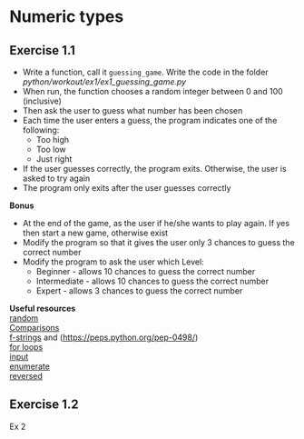 # Numeric types
## Exercise 1.1
- Write a function, call it `guessing_game`. Write the code in the folder *python/workout/ex1/ex1_guessing_game.py*
- When run, the function chooses a random integer between 0 and 100 (inclusive)
- Then ask the user to guess what number has been chosen
- Each time the user enters a guess, the program indicates one of the following:
    - Too high
    - Too low
    - Just right
- If the user guesses correctly, the program exits. Otherwise, the user is asked to try again
- The program only exits after the user guesses correctly

**Bonus**
- At the end of the game, as the user if he/she wants to play again. If yes then start a new game, otherwise exist
- Modify the program so that it gives the user only 3 chances to guess the correct number
- Modify the program to ask the user which Level:
  - Beginner - allows 10 chances to guess the correct number
  - Intermediate - allows 10 chances to guess the correct number
  - Expert - allows 3 chances to guess the correct number

**__Useful resources__**\
[random](https://docs.python.org/3/library/random.html#random.randint) \
[Comparisons](https://docs.python.org/3/reference/expressions.html#comparisons) \
[f-strings](https://docs.python.org/3/reference/lexical_analysis.html#f-strings) and (https://peps.python.org/pep-0498/) \
[for loops](https://docs.python.org/3/tutorial/controlflow.html#for-statements) \
[input](https://docs.python.org/3/library/functions.html#input) \
[enumerate](https://docs.python.org/3/library/functions.html#enumerate) \
[reversed](https://docs.python.org/3/library/functions.html#reversed)

## Exercise 1.2
Ex 2
